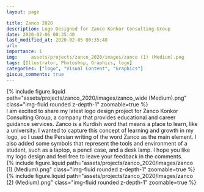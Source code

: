 ```yaml
---
layout: page

title: Zanco 2020
description: Logo Designed for Zanco Konkor Consulting Group
date: 2020-02-06 00:35:40 
last_modified_at: 2020-02-05 00:35:40 
url: 
importance: 1
img:     assets/projects/zanco_2020/images/zanco (1) (Medium).png
tags: [Illustrator, Photoshop, Graphics, logo]
categories: ["logo", "Visual Content", "Graphics"]
giscus_comments: true
---
```


<div class="row mt-3 align-items-center">
    <div class="col-sm-12 offset-md-12 align-self-center  mt-12 mt-md-12">
         {% include figure.liquid path="assets/projects/zanco_2020/images/zanco_wide (Medium).png" class="img-fluid rounded z-depth-1" zoomable=true %}
    </div>
</div>
I am excited to share my latest logo design project for Zanco Konkor Consulting Group, a company that provides educational and career guidance services. Zanco is a Kurdish word that means a place to learn, like a university. I wanted to capture this concept of learning and growth in my logo, so I used the Persian writing of the word Zanco as the main element. I also added some symbols that represent the tools and environment of a student, such as a laptop, a pencil case, and a desk lamp.  I hope you like my logo design and feel free to leave your feedback in the comments.


<div class="row mt-3">
    <div class="col-sm mt-3 mt-md-0">
        {% include figure.liquid path="assets/projects/zanco_2020/images/zanco (1) (Medium).png" class="img-fluid rounded z-depth-1" zoomable=true %}
    </div>
    <div class="col-sm mt-3 mt-md-0">
        {% include figure.liquid path="assets/projects/zanco_2020/images/zanco (2) (Medium).png" class="img-fluid rounded z-depth-1" zoomable=true %}
    </div>


</div>
